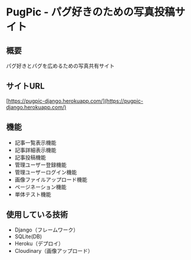 # PugPic - パグ好きのための写真投稿サイト

[](
![PugPic](https://raw.githubusercontent.com/nochifuchi/pugpic-django/master/static/img/pugpic_ogp.jpg)
)

## 概要
パグ好きとパグを広めるための写真共有サイト

## サイトURL
[https://pugpic-django.herokuapp.com/](https://pugpic-django.herokuapp.com/)

## 機能
- 記事一覧表示機能
- 記事詳細表示機能
- 記事投稿機能
- 管理ユーザー登録機能
- 管理ユーザーログイン機能
- 画像ファイルアップロード機能
- ページネーション機能
- 単体テスト機能

## 使用している技術
- Django（フレームワーク）
- SQLite(DB)
- Heroku（デプロイ）
- Cloudinary（画像アップロード）
